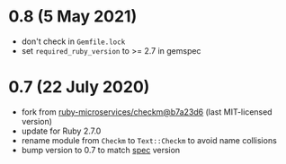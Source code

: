 # 0.8 (5 May 2021)

- don't check in `Gemfile.lock`
- set `required_ruby_version` to >= 2.7 in gemspec

# 0.7 (22 July 2020)

- fork from [ruby-microservices/checkm@b7a23d6](https://github.com/ruby-microservices/checkm/tree/b7a23d6a72af643cb9554bf16ff49fc27eded827)
(last MIT-licensed version)
- update for Ruby 2.7.0
- rename module from `Checkm` to `Text::Checkm` to avoid name collisions
- bump version to 0.7 to match [spec](SPEC.txt) version
